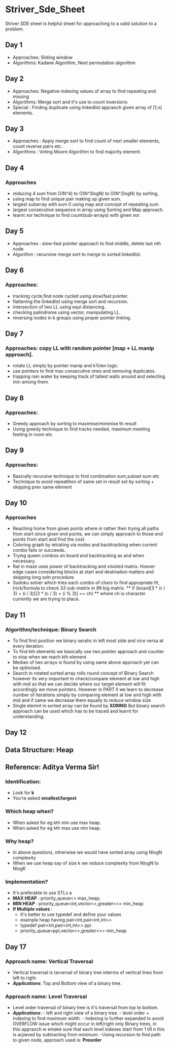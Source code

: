 # Striver_Sde_Sheet
Striver SDE sheet is helpful sheet for approaching to a valid solution to a problem.

## Day 1
- Approaches:  Sliding window
- Algorithms: Kadane Algorithm, Next permutation algorithm 

## Day 2
- Approaches: Negative indexing values of array to find repeating and missing
- Algorithms: Merge sort and it's use to count inversions
- Special   : Finding duplicate using linkedlist appraoch given array of [1,n] elements.

## Day 3
- Approaches : Apply merge sort to find count of next smaller elements, count reverse pairs etc.
- Algorithms : Voting Moore Algorithm to find majority element.

## Day 4
### Approaches  
- reducing 4 sum from  O(N^4) to O(N^3logN) to O(N^2logN) by sorting, 
- using map to find unique pair making up given sum.
- largest subarray with sum 0 using map and concept of repeating sum
- largest consecutive sequence in array using Sorting and Map approach.
- learnt xor technique to find count(sub-arrays) with given xor.


## Day 5
- Approaches : slow-fast pointer approach to find middle, delete last nth node
- Algorithm : recursive merge sort to merge to sorted linkedlist.

## Day 6
### Approaches: 
- tracking cycle,find node cycled using slow/fast pointer.
- flattening the linkedlist using merge sort and recursion.
- intersection of two LL using equi distancing.
- checking palindrome using vector, manipulating LL.
- reversing nodes in k groups using proper pointer linking.

## Day 7
### Approaches: copy LL with random pointer [map + LL manip approach].
- rotate LL simply by pointer manip and k%len logic.
- use pointers to find max consecutive ones and removing duplicates.
- trapping rain water by keeping track of tallest walls around and selecting min among them.   

## Day 8
### Approaches: 
- Greedy approach by sorting to maximise/minimise th result
- Using greedy technique to find tracks needed, maximum meeting feeting in room etc

## Day 9
### Approaches:
- Basically recursive technique to find combination sum,subset sum etc
- Technique to avoid repeatition of same set in result set by sorting + skipping prev same element

## Day 10
### Approaches
- Reaching home from given points where in rather then trying all paths from start
  since given end points, we can simply approach to those end points from start and find the cost.
- Coloring graph by ietrating via nodes and backtracking when current combo fails or succeeds.
- Trying queen combos on board and backtracking as and when necessary.
- Rat in maze uses power of backtracking and visisted matrix. Hoever edge cases considering 
  blocks at start and destination matters and skipping long soln procedure.
- Sudoku solver which tries each combo of chars to find appropriate fit,
  trick/formula to check 3*3 sub-matrix in 9*9 big matrix. ** if (board[3 * (r / 3) + (i / 3)][3 * (c / 3) + (i % 3)] == ch) ** 
  where ch is character currently we are trying to place.

## Day 11
### Algorithm/technique: Binary Search
- To find first position we binary serahc in left most side and vice versa at every iteration.
- To find kth elements we basically use two pointer approach and counter to stop when we reach kth element
- Median of two arrays is found by using same above approach yet can be optimised.
- Search in rotated sorted array rolls round concept of Binary Search however its very important to check/compare
  element at low and high with mid so that we can decide where our target element will fit accordingly we move pointers.
  However in PART II we learn to decrease number of iterations simply by comparing element at low and high with mid and if same
  we decrease them equally to reduce window size
- Single elemnt in sorted array can be found by **XORING** But binary search approach can be used which has to be traced and 
  learnt for understanding. 

## Day 12
## Data Structure: Heap
## Reference: Aditya Verma Sir!
### Identification: 
- Look for **k**
- You're asked **smallest/largest**
### Which heap when?
- When asked for eg kth min use max heap.
- When asked for eg kth max use min heap.
### Why heap?
- In above questions, otherwise we would have sorted array using NlogN complexity
- When we use heap say of size k we reduce complexity from NlogN to NlogK
### Implementation?
- It's preferable to use STLs a
- **MAX HEAP** : priority_queue<<int>> max_heap;
- **MIN HEAP** : priority_queue<int,vector<<int>>,greater<<int>>> min_heap
- **If Multiple values** :
    - It's better to use typedef and define your values
    - example heap having pair<int,pair<int,int>>
    - typedef pair<int,pair<int,int>>  ppi
    - priority_queue<ppi,vector<<ppi>>,greater<<ppi>>> min_heap


## Day 17
### Approach name: Vertical Traversal
- Vertical traversal is tarversal of binary tree interms of vertical lines from left to right.
- ***Applications***: Top and Bottom view of a binary tree.
### Approach name: Level Traversal
- Level order traversal of binary tree is it's traversal from top to bottom.
- ***Applications***: - left and right view of a binary tree.
                      - level order + indexing to find maximum width.
                      - Indexing is further expanded to avoid OVERFLOW issue which might occur in left/right only
                        Binary trees, in this appraoch w emake sure that each level indexes start from 1 till n
                        this is acjieved by subtracting from minimum.
-Using recursion to find path to given node, approach used is: **Preorder**




